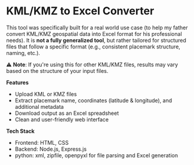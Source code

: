 # KML/KMZ to Excel Converter
This tool was specifically built for a real world use case (to help my father convert KML/KMZ geospatial data into Excel format for his professional needs). 
It is **not a fully generalized tool**, but rather tailored for structured files that follow a specific format (e.g., consistent placemark structure, naming, etc.).

⚠️ **Note**: If you're using this for other KML/KMZ files, results may vary based on the structure of your input files.

**Features**
- Upload KML or KMZ files
- Extract placemark name, coordinates (latitude & longitude), and additional metadata
- Download output as an Excel spreadsheet
- Clean and user-friendly web interface

**Tech Stack**
- Frontend: HTML, CSS  
- Backend: Node.js, Express.js  
- python: xml, zipfile, openpyxl for file parsing and Excel generation  
